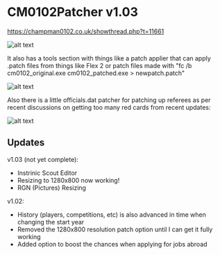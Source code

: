 # CM0102Patcher v1.03

https://champman0102.co.uk/showthread.php?t=11661

![alt text](https://i.imgur.com/oOviawF.png)

It also has a tools section with things like a patch applier that can apply .patch files from things like Flex 2 or patch files made with "fc /b cm0102_original.exe cm0102_patched.exe > newpatch.patch"

![alt text](https://i.imgur.com/whQ7YUb.png)

Also there is a little officials.dat patcher for patching up referees as per recent discussions on getting too many red cards from recent updates:

![alt text](https://i.imgur.com/6q6ltuS.png)

## Updates
v1.03 (not yet complete):
* Instrinic Scout Editor
* Resizing to 1280x800 now working!
* RGN (Pictures) Resizing

v1.02:
* History (players, competitions, etc) is also advanced in time when changing the start year
* Removed the 1280x800 resolution patch option until I can get it fully working
* Added option to boost the chances when applying for jobs abroad
